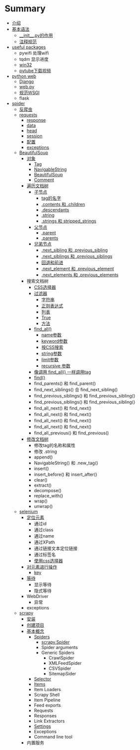 # Summary

* [介绍](README.md)
* [基本语法](ji-ben-yu-fa.md)
  * [\_\_init\_\_.py的作用](ji-ben-yu-fa/init-py-de-zuo-yong.md)
  * [注释规范](ji-ben-yu-fa/zhu-shi-gui-fan.md)
* [useful packages](fang-bian-de-bao.md)
  * pywifi 处理wifi
  * tqdm 显示进度
  * [win32](fang-bian-de-bao/win32.md)
  * [pytube下载视频](fang-bian-de-bao/pytubexia-zai-shi-pin.md)
* [python web](da-jian-wang-zhan.md)
  * [Django](da-jian-wang-zhan/django.md)
  * [web.py](da-jian-wang-zhan/webpy.md)
  * [规范WSGI](da-jian-wang-zhan/gui-fan-wsgi.md)
  * flask
* [spider](pa-chong.md)
  * [反爬虫](pa-chong/fan-pa-chong.md)
  * [requests](pa-chong/requests.md)
    * [response](pa-chong/requests/response.md)
    * [data](pa-chong/requests/data.md)
    * [head](pa-chong/requests/head.md)
    * [session](pa-chong/requests/session.md)
    * [配置](pa-chong/requests/pei-zhi.md)
    * [exceptions](pa-chong/requests/exceptions.md)
  * [BeautifulSoup](pa-chong/beautifulsoup.md)
    * [对象](pa-chong/dui-xiang.md)
      * [Tag](pa-chong/dui-xiang/tag.md)
      * [NavigableString](pa-chong/dui-xiang/navigablestring.md)
      * [BeautifulSoup ](pa-chong/dui-xiang/beautifulsoup.md)
      * [Comment ](pa-chong/dui-xiang/comment.md)
    * [遍历文档树](pa-chong/bian-li-wen-dang-shu.md)
      * [子节点](pa-chong/bian-li-wen-dang-shu/zi-jie-dian.md)
        * [tag的名字](pa-chong/bian-li-wen-dang-shu/zi-jie-dian/tagde-ming-zi.md)
        * [.contents 和 .children](pa-chong/bian-li-wen-dang-shu/zi-jie-dian/contents-he-children.md)
        * [.descendants](pa-chong/bian-li-wen-dang-shu/zi-jie-dian/descendants.md)
        * [.string](pa-chong/bian-li-wen-dang-shu/zi-jie-dian/string.md)
        * [.strings 和 stripped\_strings](pa-chong/bian-li-wen-dang-shu/zi-jie-dian/strings-he-stripped-strings.md)
      * [父节点](pa-chong/bian-li-wen-dang-shu/fu-jie-dian.md)
        * [.parent](pa-chong/bian-li-wen-dang-shu/fu-jie-dian/parent.md)
        * [.parents](pa-chong/bian-li-wen-dang-shu/fu-jie-dian/parents.md)
      * [兄弟节点](pa-chong/bian-li-wen-dang-shu/xiong-di-jie-dian.md)
        * [.next\_sibling 和 .previous\_sibling](pa-chong/bian-li-wen-dang-shu/xiong-di-jie-dian/nextsibling-he-previoussibling.md)
        * [.next\_siblings 和 .previous\_siblings](pa-chong/bian-li-wen-dang-shu/xiong-di-jie-dian/nextsiblings-he-previoussiblings.md)
        * [回退和前进](pa-chong/bian-li-wen-dang-shu/xiong-di-jie-dian/hui-tui-he-qian-jin.md)
        * [.next\_element 和 .previous\_element](pa-chong/bian-li-wen-dang-shu/xiong-di-jie-dian/nextelement-he-previouselement.md)
        * [.next\_elements 和 .previous\_elements](pa-chong/bian-li-wen-dang-shu/xiong-di-jie-dian/nextelements-he-previouselements.md)
    * 搜索文档树
      * [CSS选择器](pa-chong/cssxuan-ze-qi.md)
      * [过滤器](pa-chong/guo-lv-qi.md)
        * [字符串](pa-chong/guo-lv-qi/zi-fu-chuan.md)
        * [正则表达式](pa-chong/guo-lv-qi/zheng-ze-biao-da-shi.md)
        * [列表](pa-chong/guo-lv-qi/lie-biao.md)
        * [True](pa-chong/guo-lv-qi/true.md)
        * [方法](pa-chong/guo-lv-qi/fang-fa.md)
      * [find\_all\(\)](pa-chong/findall.md)
        * [name参数](pa-chong/findall/namecan-shu.md)
        * [keyword参数](pa-chong/findall/keywordcan-shu.md)
        * [按CSS搜索](pa-chong/findall/an-css-sou-suo.md)
        * [string参数](pa-chong/findall/stringcan-shu.md)
        * [limit参数](pa-chong/findall/limitcan-shu.md)
        * [recursive 参数](pa-chong/findall/recursive-can-shu.md)
      * [像调用 find\_all\(\) 一样调用tag](pa-chong/xiang-diao-yong-find-all-yi-yang-diao-yong-tag.md)
      * [find\(\)](pa-chong/find.md)
      * find\_parents\(\) 和 find\_parent\(\)
      * find\_next\_siblings\(\) 合 find\_next\_sibling\(\)
      * find\_previous\_siblings\(\) 和 find\_previous\_sibling\(\)
      * find\_previous\_siblings\(\) 和 find\_previous\_sibling\(\)
      * find\_all\_next\(\) 和 find\_next\(\)
      * find\_all\_next\(\) 和 find\_next\(\)
      * find\_all\_next\(\) 和 find\_next\(\)
      * find\_all\_next\(\) 和 find\_next\(\)
      * find\_all\_previous\(\) 和 find\_previous\(\)
    * [修改文档树](pa-chong/xiu-gai-wen-dang-shu.md)
      * 修改tag的名称和属性
      * 修改 .string
      * append\(\)
      * NavigableString\(\) 和 .new\_tag\(\)
      * insert\(\)
      * insert\_before\(\) 和 insert\_after\(\)
      * clear\(\)
      * extract\(\)
      * decompose\(\)
      * replace\_with\(\)
      * wrap\(\)
      * unwrap\(\)
  * [selenium](pa-chong/selenium.md)
    * [定位元素](pa-chong/selenium/ding-wei.md)
      * 通过id
      * 通过class
      * 通过name
      * 通过XPath
      * 通过链接文本定位链接
      * 通过标签名
      * [使用css选择器](pa-chong/selenium/shi-yong-css-xuan-ze-qi.md)
    * [对元素进行操作](pa-chong/selenium/ye-mian-yuan-su.md)
      * [key](pa-chong/selenium/ye-mian-yuan-su/key.md)
    * [等待](pa-chong/selenium/deng-dai.md)
      * 显示等待
      * 隐式等待
    * WebDriver
      * 异常
    * exceptions
  * [scrapy](pa-chong/scrapy.md)
    * [安装](pa-chong/scrapy/an-zhuang.md)
    * [创建项目](pa-chong/scrapy/chuang-jian-xiang-mu.md)
    * [基本概念](pa-chong/scrapy/ji-ben-gai-nian.md)
      * [Spiders](pa-chong/scrapy/ji-ben-gai-nian/spider.md)
        * [scrapy.Spider](pa-chong/scrapy/ji-ben-gai-nian/spider/scrapyspider.md)
        * Spider arguments
        * Generic Spiders
          * CrawlSpider
          * XMLFeedSpider
          * CSVSpider
          * SitemapSider
      * [Selector](pa-chong/scrapy/ji-ben-gai-nian/selector.md)
      * [Items](pa-chong/scrapy/ji-ben-gai-nian/items.md)
      * Item Loaders
      * Scrapy Shell
      * Item Pipeline
      * Feed exports
      * Requests
      * Responses
      * Link Extractors
      * [Settings](pa-chong/scrapy/ji-ben-gai-nian/settings.md)
      * Exceptions
      * Command line tool
    * 内置服务

